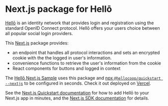 # Next.js package for Hellō

[Hellō](https://hello.dev) is an identity network that provides login and registration using the standard OpenID Connect protocol. Hellō offers your users choice between all popular social login providers.

This [Next.js](https://nextjs.org/) package provides:

- an endpoint that handles all protocol interactions and sets an encrypted cookie with the the logged in user's information.
- convenience functions to retrieve the user's information from the cookie
- React components for buttons and logged in context

The [Hellō Next.js Sample](https://github.com/hellocoop/hello-nextjs-sample) uses this package and [npx `@hellocoop/quickstart --nextjs`](https://www.hello.dev/docs/sdks/quickstart#nextjs) to be configured in seconds. Check it out deployed on [Vercel](https://hello-nextjs-sample.vercel.app).

See the [Next.js Quickstart documentation](https://www.hello.dev/docs/quickstarts/nextjs) for how to add Hellō to your Next.js app in minutes, and the [Next.js SDK documentation](https://www.hello.dev/docs/sdks/nextjs) for details.
